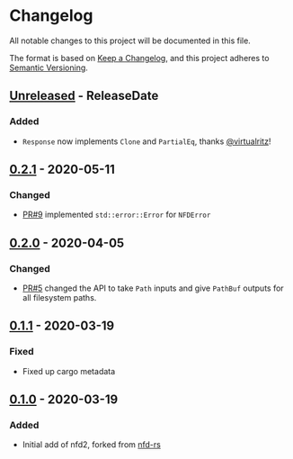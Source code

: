 # Changelog
All notable changes to this project will be documented in this file.

The format is based on [Keep a Changelog](https://keepachangelog.com/en/1.0.0/),
and this project adheres to [Semantic Versioning](https://semver.org/spec/v2.0.0.html).

<!-- next-header -->
## [Unreleased] - ReleaseDate
### Added
- `Response` now implements `Clone` and `PartialEq`, thanks [@virtualritz](https://github.com/virtualritz)!

## [0.2.1] - 2020-05-11
### Changed
- [PR#9](https://github.com/EmbarkStudios/nfd2/pull/9) implemented `std::error::Error` for `NFDError`

## [0.2.0] - 2020-04-05
### Changed
- [PR#5](https://github.com/EmbarkStudios/nfd2/pull/5) changed the API to take `Path` inputs and give `PathBuf` outputs for all filesystem paths.

## [0.1.1] - 2020-03-19
### Fixed
- Fixed up cargo metadata

## [0.1.0] - 2020-03-19
### Added
- Initial add of nfd2, forked from [nfd-rs](https://github.com/saurvs/nfd-rs)

<!-- next-url -->
[Unreleased]: https://github.com/EmbarkStudios/nfd2/compare/0.2.1...HEAD
[0.2.1]: https://github.com/EmbarkStudios/nfd2/compare/0.2.0...0.2.1
[0.2.0]: https://github.com/EmbarkStudios/nfd2/compare/0.1.1...0.2.0
[0.1.1]: https://github.com/EmbarkStudios/nfd2/compare/0.1.0...0.1.1
[0.1.0]: https://github.com/EmbarkStudios/nfd2/releases/tag/0.1.0
